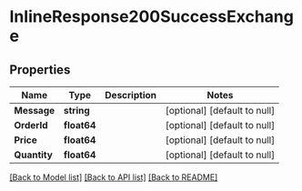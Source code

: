 # InlineResponse200SuccessExchange

## Properties
Name | Type | Description | Notes
------------ | ------------- | ------------- | -------------
**Message** | **string** |  | [optional] [default to null]
**OrderId** | **float64** |  | [optional] [default to null]
**Price** | **float64** |  | [optional] [default to null]
**Quantity** | **float64** |  | [optional] [default to null]

[[Back to Model list]](../README.md#documentation-for-models) [[Back to API list]](../README.md#documentation-for-api-endpoints) [[Back to README]](../README.md)

